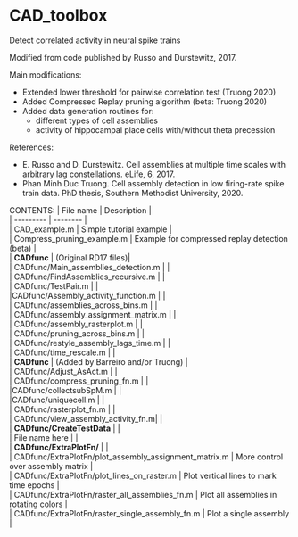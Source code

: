 # CAD_toolbox
Detect correlated activity in neural spike trains

Modified from code published by Russo and Durstewitz, 2017.

Main modifications:
  - Extended lower threshold for pairwise correlation test (Truong 2020)  
  - Added Compressed Replay pruning algorithm (beta: Truong 2020)    
  - Added data generation routines for:    
      - different types of cell assemblies        
      - activity of hippocampal place cells with/without theta precession  

References:  
  - E. Russo and D. Durstewitz. Cell assemblies at multiple time scales with arbitrary lag constellations. eLife, 6, 2017.   
  - Phan Minh Duc Truong. Cell assembly detection in low firing-rate spike train data. PhD thesis, Southern Methodist University, 2020.  
  
CONTENTS: 
| File name | Description |   
| --------- | -------- |   
| CAD_example.m | Simple tutorial example |   
| Compress_pruning_example.m | Example for compressed replay detection (beta) |    
| **CADfunc** | (Original RD17 files)|      
|  CADfunc/Main_assemblies_detection.m  | |  
 | CADfunc/FindAssemblies_recursive.m  | |  
 | CADfunc/TestPair.m  | |  
 |CADfunc/Assembly_activity_function.m  | |  
 | CADfunc/assemblies_across_bins.m  | |  
 | CADfunc/assembly_assignment_matrix.m  | |  
 |  CADfunc/assembly_rasterplot.m  | |  
 |  CADfunc/pruning_across_bins.m  | |  
 |  CADfunc/restyle_assembly_lags_time.m  | |  
 | CADfunc/time_rescale.m  | |   
 | **CADfunc** | (Added by Barreiro and/or Truong)  |  
 |  CADfunc/Adjust_AsAct.m  | |  
 | CADfunc/compress_pruning_fn.m  | |  
  |CADfunc/collectsubSpM.m  | |  
  |CADfunc/uniquecell.m  | |  
 | CADfunc/rasterplot_fn.m  | |  
 |  CADfunc/view_assembly_activity_fn.m| |  
|  **CADfunc/CreateTestData** |  |  
| File name here | |  
  | **CADfunc/ExtraPlotFn/** |  |  
  | CADfunc/ExtraPlotFn/plot_assembly_assignment_matrix.m     |    More control over assembly matrix  |   
  | CADfunc/ExtraPlotFn/plot_lines_on_raster.m                |    Plot vertical lines to mark time epochs |    
  | CADfunc/ExtraPlotFn/raster_all_assemblies_fn.m            |    Plot all assemblies in rotating colors  |  
  | CADfunc/ExtraPlotFn/raster_single_assembly_fn.m           |    Plot a single assembly |  



